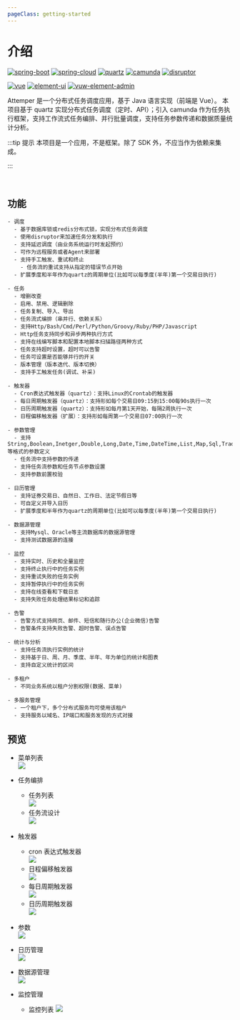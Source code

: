 ```yaml
---
pageClass: getting-started
---
```


# 介绍

[![spring-boot](https://img.shields.io/badge/spring--boot-2.1.5.RELEASE-brightgreen.svg)](https://github.com/spring-projects/spring-boot/releases/tag/v2.1.5.RELEASE)
[![spring-cloud](https://img.shields.io/badge/spring--cloud-Greenwich.SR1-brightgreen.svg)](https://github.com/spring-projects/spring-cloud/wiki/Spring-Cloud-Greenwich-Release-Notes)
[![quartz](https://img.shields.io/badge/quartz-2.3.1+-brightgreen.svg)](https://github.com/quartz-scheduler/quartz/releases/tag/quartz-2.3.1)
[![camunda](https://img.shields.io/badge/camunda-7.11.0-brightgreen.svg)](https://github.com/camunda/camunda-bpm-platform/releases/tag/7.11.0)
[![disruptor](https://img.shields.io/badge/disruptor-3.4.2-brightgreen.svg)](https://github.com/LMAX-Exchange/disruptor/releases/tag/3.4.2)

[![vue](https://img.shields.io/badge/vue-2.6.10-brightgreen.svg)](https://github.com/vuejs/vue)
[![element-ui](https://img.shields.io/badge/element--ui-2.9.1-brightgreen.svg)](https://github.com/ElemeFE/element)
[![vuw-element-admin](https://img.shields.io/badge/vue--element--admin-4.2.1-brightgreen.svg)](https://github.com/PanJiaChen/vue-element-admin/releases/tag/4.2.1)

<!--
[![Build Status](https://travis-ci.org/PanJiaChen/vue-element-admin.svg?branch=master)](https://travis-ci.org/PanJiaChen/vue-element-admin)
[![license](https://img.shields.io/github/license/mashape/apistatus.svg)](https://github.com/PanJiaChen/vue-element-admin/blob/master/LICENSE)
[![GitHub release](https://img.shields.io/github/release/PanJiaChen/vue-element-admin.svg)](https://github.com/PanJiaChen/vue-element-admin/releases)
[![donate](https://img.shields.io/badge/%24-donate-ff69b4.svg)](https://panjiachen.gitee.io/vue-element-admin-site/zh/donate)
[![GitHub stars](https://img.shields.io/github/stars/PanJiaChen/vue-element-admin.svg?style=social&label=Stars)](https://github.com/PanJiaChen/vue-element-admin)
-->

Attemper 是一个分布式任务调度应用，基于 Java 语言实现（前端是 Vue）。
本项目基于 quartz 实现分布式任务调度（定时、API）；引入 camunda 作为任务执行框架，支持工作流式任务编排、并行批量调度，支持任务参数传递和数据质量统计分析。

:::tip 提示
本项目是一个应用，不是框架。除了 SDK 外，不应当作为依赖来集成。

:::

<!--
- 集成方案: [vue-element-admin](https://github.com/PanJiaChen/vue-element-admin)
- 基础模板: [vue-admin-template](https://github.com/PanJiaChen/vue-admin-template)
- 桌面终端: [electron-vue-admin](https://github.com/PanJiaChen/electron-vue-admin)
- Typescript 版: [vue-typescript-admin-template](https://github.com/Armour/vue-typescript-admin-template) (鸣谢: [@Armour](https://github.com/Armour))
-->

<br/>

## 功能

```
- 调度
  - 基于数据库锁或redis分布式锁，实现分布式任务调度
  - 使用disruptor来加速任务分发和执行
  - 支持延迟调度（由业务系统运行时发起预约）
  - 可作为远程服务或者Agent来部署
  - 支持手工触发、重试和终止
    - 任务流的重试支持从指定的错误节点开始
  - 扩展季度和半年作为quartz的周期单位(比如可以每季度(半年)第一个交易日执行)

- 任务
  - 增删改查
  - 启用、禁用、逻辑删除
  - 任务复制、导入、导出
  - 任务流式编排（串并行、依赖关系）
  - 支持Http/Bash/Cmd/Perl/Python/Groovy/Ruby/PHP/Javascript
  - Http任务支持同步和异步两种执行方式
  - 支持在线编写脚本和配置本地脚本扫描路径两种方式
  - 任务支持超时设置，超时可以告警
  - 任务可设置是否能够并行的开关
  - 版本管理（版本迭代、版本切换）
  - 支持手工触发任务(调试、补采)

- 触发器
  - Cron表达式触发器（quartz）：支持Linux的Crontab的触发器
  - 每日周期触发器（quartz）：支持形如每个交易日09:15到15:00每90s执行一次
  - 日历周期触发器（quartz）：支持形如每月第1天开始，每隔2周执行一次
  - 日程偏移触发器（扩展）：支持形如每周第一个交易日07:00执行一次

- 参数管理
  - 支持String,Boolean,Inetger,Double,Long,Date,Time,DateTime,List,Map,Sql,TradeDate等格式的参数定义
  - 任务流中支持参数的传递
  - 支持任务流参数和任务节点参数设置
  - 支持参数前置校验

- 日历管理
  - 支持证券交易日、自然日、工作日、法定节假日等
  - 可自定义并导入日历
  - 扩展季度和半年作为quartz的周期单位(比如可以每季度(半年)第一个交易日执行)

- 数据源管理
  - 支持Mysql、Oracle等主流数据库的数据源管理
  - 支持测试数据源的连接

- 监控
  - 支持实时、历史和全量监控
  - 支持终止执行中的任务实例
  - 支持重试失败的任务实例
  - 支持暂停执行中的任务实例
  - 支持在线查看和下载日志
  - 支持失败任务处理结果标记和追踪

- 告警
  - 告警方式支持网页、邮件、短信和随行办公(企业微信)告警
  - 告警条件支持失败告警、超时告警、误点告警

- 统计与分析
  - 支持任务流执行实例的统计
  - 支持基于日、周、月、季度、半年、年为单位的统计和图表
  - 支持自定义统计的区间

- 多租户
  - 不同业务系统以租户分割权限(数据、菜单)

- 多服务管理
  - 一个租户下，多个分布式服务均可使用该租户
  - 支持服务以域名、IP端口和服务发现的方式对接
```

## 预览

- 菜单列表<br>
  ![](./assets/menu.png)

- 任务编排<br>

  - 任务列表<br>
    ![](./assets/job.png)
  - 任务流设计<br>
    ![](./assets/flow.png)

- 触发器<br>

  - cron 表达式触发器<br>
    ![](./assets/trigger-cron.png)
  - 日程偏移触发器<br>
    ![](./assets/trigger-calendar_offset.png)
  - 每日周期触发器<br>
    ![](./assets/trigger-daily_time_interval.png)
  - 日历周期触发器<br>
    ![](./assets/trigger-calendar_interval.png)

- 参数<br>
  ![](./assets/arg.png)
- 日历管理<br>
  ![](./assets/calendar.png)

- 数据源管理<br>
  ![](./assets/datasource.png)

- 监控管理<br>
  - 监控列表
    ![](./assets/monitor.png)
